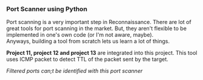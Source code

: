 ### Port Scanner using Python

Port scanning is a very important step in Reconnaissance. There are lot of great tools for port scanning in the market. But, they aren't flexible to be implemented in one's own code (or I'm not aware, maybe).     
Anyways, building a tool from scratch lets us learn a lot of things.

**Project 11, project 12 and project 13** are integrated into this project. This tool uses ICMP packet to detect TTL of the packet sent by the target.

*Filtered ports can;t be identified with this port scanner*
